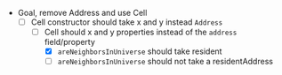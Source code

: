 - Goal, remove Address and use Cell
  - [ ] Cell constructor should take x and y instead `Address`
    - [ ] Cell should x and y properties instead of the `address` field/property
      - [X] `areNeighborsInUniverse` should take resident 
      - [ ] `areNeighborsInUniverse` should not take a residentAddress
